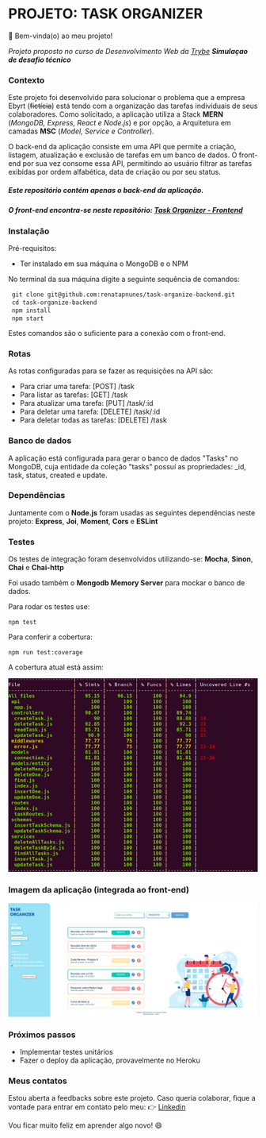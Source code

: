 # PROJETO: TASK ORGANIZER
👋 Bem-vinda(o) ao meu projeto! 

_Projeto proposto no curso de Desenvolvimento Web da_ [_Trybe_](https://www.betrybe.com/)
***Simulaçao de desafio técnico***

### Contexto
Este projeto foi desenvolvido para solucionar o problema que a empresa Ebyrt (~~fictícia~~) está tendo com a organização das tarefas individuais de seus colaboradores.
Como solicitado, a aplicação utiliza a Stack **MERN** (*MongoDB, Express, React e Node.js*) e por opção, a Arquitetura em camadas **MSC** (*Model, Service e Controller*).

O back-end da aplicação consiste em uma API que permite a criação, listagem, atualização e exclusão de tarefas em um banco de dados.
O front-end por sua vez consome essa API, permitindo ao usuário filtrar as tarefas exibidas por ordem alfabética, data de criação ou por seu status.

##### Este repositório contém apenas o back-end da aplicação.
##### O front-end encontra-se neste repositório: [Task Organizer - Frontend](https://github.com/renatapnunes/task-organize-frontend)

### Instalação
Pré-requisitos:

 - Ter instalado em sua máquina o MongoDB e o NPM
 
 No terminal da sua máquina digite a seguinte sequência de comandos:

     git clone git@github.com:renatapnunes/task-organize-backend.git
     cd task-organize-backend
     npm install
     npm start
Estes comandos são o suficiente para a conexão com o front-end.

### Rotas
As rotas configuradas para se fazer as requisições na API são:

 - Para criar uma tarefa: [POST] /task
 - Para listar as tarefas: [GET] /task
 - Para atualizar uma tarefa: [PUT] /task/:id
 - Para deletar uma tarefa: [DELETE] /task/:id
 - Para deletar todas as tarefas: [DELETE] /task

 ### Banco de dados
 A aplicação está configurada para gerar o banco de dados "Tasks" no MongoDB, cuja entidade da coleção "tasks" possuí as propriedades: _id, task, status, created e update.

### Dependências
Juntamente com o **Node.js** foram usadas as seguintes dependências neste projeto:
**Express**, **Joi**, **Moment**, **Cors** e **ESLint**

 ### Testes
 Os testes de integração foram desenvolvidos utilizando-se:
 **Mocha**, **Sinon**, **Chai** e **Chai-http**

Foi usado também o **Mongodb Memory Server** para mockar o banco de dados.

Para rodar os testes use:

    npm test

Para conferir a cobertura:

    npm run test:coverage

A cobertura atual está assim:

![Cobertura dos testes](https://github.com/renatapnunes/task-organize-backend/blob/main/tests.png)

### Imagem da aplicação (integrada ao front-end)

![Aplicação rodando no browser](https://github.com/renatapnunes/task-organize-backend/blob/main/task-organizer.png)

### Próximos passos

 - Implementar testes unitários
 - Fazer o deploy da aplicação, provavelmente no Heroku

### Meus contatos
Estou aberta a feedbacks sobre este projeto.
Caso queria colaborar, fique a vontade para entrar em contato pelo meu:
👉 [Linkedin](https://www.linkedin.com/in/renata-p-nunes/)

Vou ficar muito feliz em aprender algo novo! 😄
